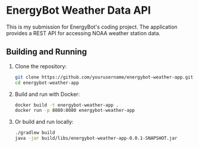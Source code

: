 # EnergyBot Weather Data API

This is my submission for EnergyBot's coding project. The application provides a REST API for accessing NOAA weather station data.

## Building and Running

1. Clone the repository:
   ```bash
   git clone https://github.com/yourusername/energybot-weather-app.git
   cd energybot-weather-app
   ```

2. Build and run with Docker:
   ```bash
   docker build -t energybot-weather-app .
   docker run -p 8080:8080 energybot-weather-app
   ```

3. Or build and run locally:
   ```bash
   ./gradlew build
   java -jar build/libs/energybot-weather-app-0.0.1-SNAPSHOT.jar
   ```

